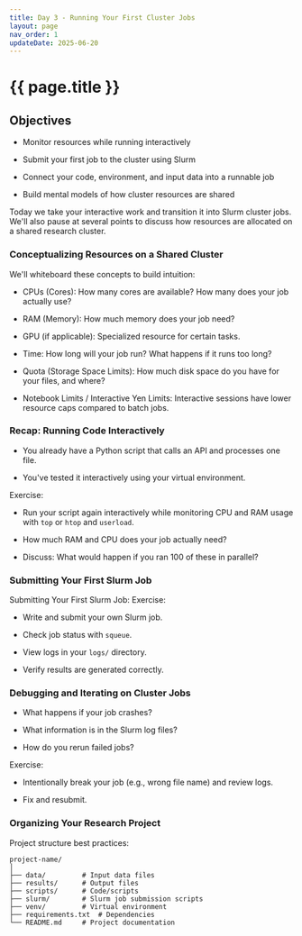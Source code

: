 ```yaml
---
title: Day 3 - Running Your First Cluster Jobs
layout: page
nav_order: 1
updateDate: 2025-06-20
---
```



# {{ page.title }}

## Objectives

- Monitor resources while running interactively

- Submit your first job to the cluster using Slurm

- Connect your code, environment, and input data into a runnable job

- Build mental models of how cluster resources are shared

Today we take your interactive work and transition it into Slurm cluster jobs. We'll also pause at several points to discuss how resources are allocated on a shared research cluster. 

### Conceptualizing Resources on a Shared Cluster

We'll whiteboard these concepts to build intuition:

- CPUs (Cores): How many cores are available? How many does your job actually use?

- RAM (Memory): How much memory does your job need?

- GPU (if applicable): Specialized resource for certain tasks.

- Time: How long will your job run? What happens if it runs too long?

- Quota (Storage Space Limits): How much disk space do you have for your files, and where?

- Notebook Limits / Interactive Yen Limits: Interactive sessions have lower resource caps compared to batch jobs.

### Recap: Running Code Interactively

- You already have a Python script that calls an API and processes one file.

- You've tested it interactively using your virtual environment.

Exercise:

- Run your script again interactively while monitoring CPU and RAM usage with `top` or `htop` and `userload`.

- How much RAM and CPU does your job actually need?

- Discuss: What would happen if you ran 100 of these in parallel?

### Submitting Your First Slurm Job
Submitting Your First Slurm Job:
Exercise:

- Write and submit your own Slurm job.

- Check job status with `squeue`.

- View logs in your `logs/` directory.

- Verify results are generated correctly.


### Debugging and Iterating on Cluster Jobs

- What happens if your job crashes?

- What information is in the Slurm log files?

- How do you rerun failed jobs?

Exercise:

- Intentionally break your job (e.g., wrong file name) and review logs.

- Fix and resubmit.


### Organizing Your Research Project
Project structure best practices:

```
project-name/
│
├── data/         # Input data files
├── results/      # Output files
├── scripts/      # Code/scripts
├── slurm/        # Slurm job submission scripts
├── venv/         # Virtual environment 
├── requirements.txt  # Dependencies
└── README.md     # Project documentation
```

